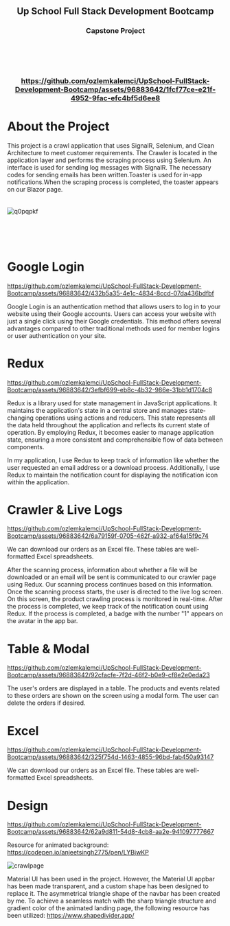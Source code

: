 <a name="readme-top"></a>
<h2 align="center">
Up School Full Stack Development Bootcamp 
</h3>
<h3 align="center">
Capstone Project
<br/>
<br/>
  <br/>
<br/>
  <br/>


https://github.com/ozlemkalemci/UpSchool-FullStack-Development-Bootcamp/assets/96883642/1fcf77ce-e21f-4952-9fac-efc4bf5d6ee8



# About the Project

This project is a crawl application that uses SignalR, Selenium, and Clean Architecture to meet customer requirements. The Crawler is located in the application layer and performs the scraping process using Selenium. An interface is used for sending log messages with SignalR. The necessary codes for sending emails has been written.Toaster is used for in-app notifications.When the scraping process is completed, the toaster appears on our Blazor page.
<br/>
<br/>
<br/>
![q0pqpkf](https://github.com/ozlemkalemci/UpSchool-FullStack-Development-Bootcamp/assets/96883642/1ef3a6e7-8a80-43f5-9872-d0ac14f16e43)

<br/>
<br/>
<br/>

# Google Login 


https://github.com/ozlemkalemci/UpSchool-FullStack-Development-Bootcamp/assets/96883642/432b5a35-4e1c-4834-8ccd-07da436bdfbf


Google Login is an authentication method that allows users to log in to your website using their Google accounts. Users can access your website with just a single click using their Google credentials. This method offers several advantages compared to other traditional methods used for member logins or user authentication on your site.


# Redux



https://github.com/ozlemkalemci/UpSchool-FullStack-Development-Bootcamp/assets/96883642/3efbf699-eb8c-4b32-986e-31bb1d1704c8

Redux is a library used for state management in JavaScript applications. It maintains the application's state in a central store and manages state-changing operations using actions and reducers. This state represents all the data held throughout the application and reflects its current state of operation. By employing Redux, it becomes easier to manage application state, ensuring a more consistent and comprehensible flow of data between components.

In my application, I use Redux to keep track of information like whether the user requested an email address or a download process. Additionally, I use Redux to maintain the notification count for displaying the notification icon within the application.


# Crawler & Live Logs




https://github.com/ozlemkalemci/UpSchool-FullStack-Development-Bootcamp/assets/96883642/6a79159f-0705-462f-a932-af64a15f9c74

We can download our orders as an Excel file. These tables are well-formatted Excel spreadsheets.

After the scanning process, information about whether a file will be downloaded or an email will be sent is communicated to our crawler page using Redux. Our scanning process continues based on this information. Once the scanning process starts, the user is directed to the live log screen. On this screen, the product crawling process is monitored in real-time. After the process is completed, we keep track of the notification count using Redux. If the process is completed, a badge with the number "1" appears on the avatar in the app bar.

# Table & Modal



https://github.com/ozlemkalemci/UpSchool-FullStack-Development-Bootcamp/assets/96883642/92cfacfe-7f2d-46f2-b0e9-cf8e2e0eda23

The user's orders are displayed in a table. The products and events related to these orders are shown on the screen using a modal form. The user can delete the orders if desired.


# Excel


https://github.com/ozlemkalemci/UpSchool-FullStack-Development-Bootcamp/assets/96883642/325f754d-1463-4855-96bd-fab450a93147

We can download our orders as an Excel file. These tables are well-formatted Excel spreadsheets.


# Design


https://github.com/ozlemkalemci/UpSchool-FullStack-Development-Bootcamp/assets/96883642/62a9d811-54d8-4cb8-aa2e-941097777667

Resource for animated background: https://codepen.io/anjeetsingh2775/pen/LYBjwKP

![crawlpage](https://github.com/ozlemkalemci/UpSchool-FullStack-Development-Bootcamp/assets/96883642/3f505593-6fd4-4594-9745-1432490c7a19)

Material UI has been used in the project. However, the Material UI appbar has been made transparent, and a custom shape has been designed to replace it. The asymmetrical triangle shape of the navbar has been created by me. To achieve a seamless match with the sharp triangle structure and gradient color of the animated landing page, the following resource has been utilized: https://www.shapedivider.app/
